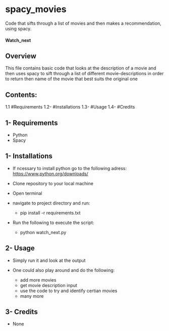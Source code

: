 # spacy_movies
Code that sifts through a list of movies and then makes a recommendation, using spacy.

#### Watch_next

## Overview

This file contains basic code that looks at the description of a movie and then uses spacy to sift
through a list of different movie-descriptions in order to return then name of the movie that best suits the
original one

## Contents:

1.1 #Requirements
1.2- #Installations
1.3- #Usage
1.4- #Credits

## 1- Requirements

* Python 
* Spacy 


## 1- Installations

* If ncessary to install python go to the following adress: https://www.python.org/downloads/

* Clone repository to your local machine

* Open terminal

* navigate to project directory and run:
	- pip install -r requirements.txt

* Run the following to execute the script:
	- python watch_next.py



## 2- Usage

* Simply run it and look at the output

* One could also play around and do the following:
	- add more movies
	- get movie description input
	- use the code to try and identify certian movies
	- many more

 
## 3- Credits

* None
